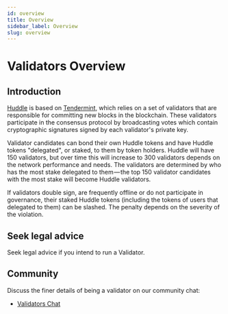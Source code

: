```yaml
---
id: overview
title: Overview
sidebar_label: Overview
slug: overview
---
```


# Validators Overview

## Introduction
[Huddle](../01-intro.md) is based on [Tendermint](https://github.com/tendermint/tendermint/tree/master/docs/introduction), which relies on a set of validators that are responsible for committing new blocks in the blockchain. These validators participate in the consensus protocol by broadcasting votes which contain cryptographic signatures signed by each validator's private key.

Validator candidates can bond their own Huddle tokens and have Huddle tokens "delegated", or staked, to them by token holders. Huddle will have 150 validators, but over time this will increase to 300 validators depends on the network performance and needs. The validators are determined by who has the most stake delegated to them — the top 150 validator candidates with the most stake will become Huddle validators.

If validators double sign, are frequently offline or do not participate in governance, their staked Huddle tokens (including the tokens of users that delegated to them) can be slashed. The penalty depends on the severity of the violation.

## Seek legal advice
Seek legal advice if you intend to run a Validator.

## Community
Discuss the finer details of being a validator on our community chat:

* [Validators Chat](https://discord.gg/J6VsHDT)
